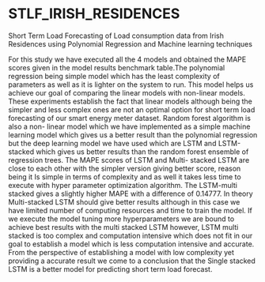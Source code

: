 # STLF_IRISH_RESIDENCES
Short Term Load Forecasting of Load consumption data from Irish Residences using Polynomial Regression and Machine learning techniques

For this study we have executed all the 4 models and obtained the MAPE scores
given in the model results benchmark table.The polynomial regression being simple model which has
the least complexity of parameters as well as it is lighter on the system to run. This
model helps us achieve our goal of comparing the linear models with non-linear
models. These experiments establish the fact that linear models although being the
simpler and less complex ones are not an optimal option for short term load
forecasting of our smart energy meter dataset. Random forest algorithm is also a non-
linear model which we have implemented as a simple machine learning model which
gives us a better result than the polynomial regression but the deep learning model we
have used which are LSTM and LSTM-stacked which gives us better results than the
random forest ensemble of regression trees. The MAPE scores of LSTM and Multi-
stacked LSTM are close to each other with the simpler version giving better score,
reason being it Is simple in terms of complexity and as well it takes less time to
execute with hyper parameter optimization algorithm. The LSTM-multi stacked gives
a slightly higher MAPE with a difference of 0.14777. In theory Multi-stacked LSTM
should give better results although in this case we have limited number of computing
resources and time to train the model. If we execute the model tuning more
hyperparameters we are bound to achieve best results with the multi stacked LSTM
however, LSTM multi stacked is too complex and computation intensive which does
not fit in our goal to establish a model which is less computation intensive and
accurate. From the perspective of establishing a model with low complexity yet
providing a accurate result we come to a conclusion that the Single stacked LSTM is a
better model for predicting short term load forecast.
